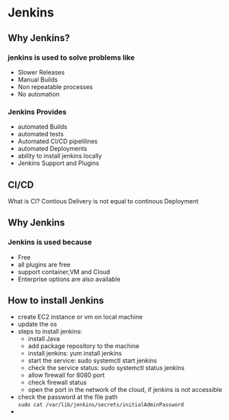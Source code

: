 # Jenkins
## Why Jenkins?
### jenkins is used to solve problems like  
* Slower Releases
* Manual Builds
* Non repeatable processes
* No automation

### Jenkins Provides
* automated Builds
* automated tests
* Automated CI/CD pipelilines
* automated Deployments
* ability to install jenkins locally
* Jenkins Support and Plugins

## CI/CD

What is CI?
Contious Delivery is not equal to continous Deployment

## Why Jenkins
### Jenkins is used because
* Free
* all plugins are free
* support container,VM and Cloud
* Enterprise options are also available


## How to install Jenkins
* create EC2 instance or vm on local machine
* update the os
* steps to install jenkins: 
    * install Java
    * add package repository to the machine
    * install jenkins: yum install jenkins
    * start the service: sudo systemctl start jenkins
    * check the service status: sudo systemctl status jenkins
    * allow firewall for 8080 port
    * check firewall status
    * open the port in the network of the cloud, if jenkins is not accessible
* check the password at the file path  
    `sudo cat /var/lib/jenkins/secrets/initialAdminPassword`  
* 

